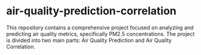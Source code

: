 # air-quality-prediction-correlation
This repository contains a comprehensive project focused on analyzing and predicting air quality metrics, specifically PM2.5 concentrations. The project is divided into two main parts: Air Quality Prediction and Air Quality Correlation.
